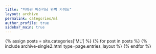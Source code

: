 ```yaml
---
title: "파이썬 머신러닝 완벽 가이드"
layout: archive
permalink: categories/ml
author_profile: true
sidebar_main: true
---
```


{% assign posts = site.categories['ML'] %}
{% for post in posts %} {% include archive-single2.html type=page.entries_layout %} {% endfor %}
